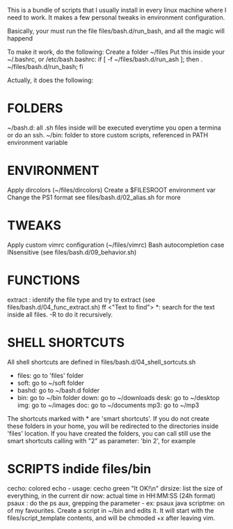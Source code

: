 This is a bundle of scripts that I usually install in every
linux machine where I need to work.
It makes a few personal tweaks in environment configuration.

Basically, your must run the file files/bash.d/run_bash, and all the magic will happend 

To make it work, do the following:
Create a folder ~/files
Put this inside your ~/.bashrc, or /etc/bash.bashrc:
if [ -f ~/files/bash.d/run_ash ]; then . ~/files/bash.d/run_bash; fi

Actually, it does the following:

# FOLDERS #

~/bash.d: all .sh files inside will be executed everytime you open a termina or do an ssh.
~/bin: folder to store custom scripts, referenced in PATH environment variable

# ENVIRONMENT #

Apply dircolors (~/files/dircolors)
Create a $FILESROOT environment var
Change the PS1 format
see files/bash.d/02_alias.sh for more

# TWEAKS #

Apply custom vimrc configuration (~/files/vimrc)
Bash autocompletion case INsensitive (see files/bash.d/09_behavior.sh)

# FUNCTIONS #

extract <compressed file>: identify the file type and try to extract (see files/bash.d/04_func_extract.sh)
ff <"Text to find"> *: search for the text inside all files. -R to do it recursively.

# SHELL SHORTCUTS #

All shell shortcuts are defined in files/bash.d/04_shell_sortcuts.sh
* files: go to 'files' folder
* soft: go to ~/soft folder
* bashd: go to ~/bash.d folder
* bin: go to ~/bin folder
down: go to ~/downloads
desk: go to ~/desktop
img: go to ~/images
doc: go to ~/documents
mp3: go to ~/mp3
 
The shortcuts marked with * are 'smart shortcuts'. If you do not create these
folders in your home, you will be redirected to the directories inside 'files' location.
If you have created the folders, you can call still use the smart shortcuts calling with "2"
as parameter: 'bin 2', for example

# SCRIPTS indide files/bin #

cecho: colored echo - usage: cecho green "It OK!\n"
dirsize: list the size of everything, in the current dir
now: actual time in HH:MM:SS (24h format)
psaux <name to grep>: do the ps aux, grepping the parameter - ex: psaux java
scriptme: on of my favourites. Create a script in ~/bin and edits it. It will start with the
          files/script_template contents, and will be chmoded +x after leaving vim.

